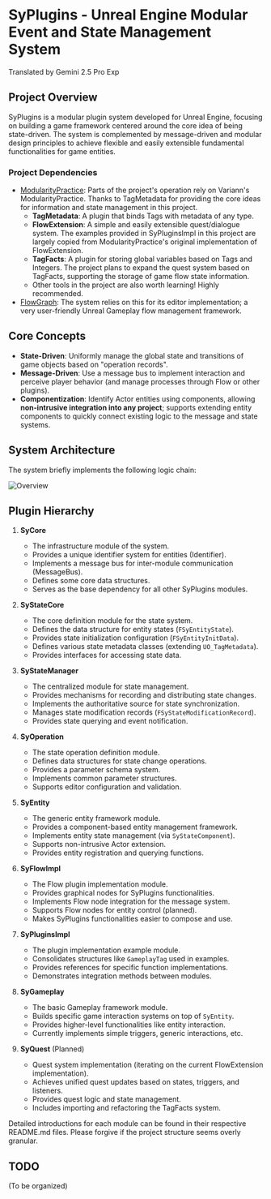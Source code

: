 # SyPlugins - Unreal Engine Modular Event and State Management System

Translated by Gemini 2.5 Pro Exp

## Project Overview
SyPlugins is a modular plugin system developed for Unreal Engine, focusing on building a game framework centered around the core idea of being state-driven. The system is complemented by message-driven and modular design principles to achieve flexible and easily extensible fundamental functionalities for game entities.


### Project Dependencies

- [ModularityPractice](https://github.com/Variann/ModularityPractice): Parts of the project's operation rely on Variann's ModularityPractice. Thanks to TagMetadata for providing the core ideas for information and state management in this project.
   - **TagMetadata**: A plugin that binds Tags with metadata of any type.
   - **FlowExtension**: A simple and easily extensible quest/dialogue system. The examples provided in SyPluginsImpl in this project are largely copied from ModularityPractice's original implementation of FlowExtension.
   - **TagFacts**: A plugin for storing global variables based on Tags and Integers. The project plans to expand the quest system based on TagFacts, supporting the storage of game flow state information.
   - Other tools in the project are also worth learning! Highly recommended.
- [FlowGraph](https://github.com/MothCocoon/FlowGraph): The system relies on this for its editor implementation; a very user-friendly Unreal Gameplay flow management framework.




## Core Concepts
- **State-Driven**: Uniformly manage the global state and transitions of game objects based on "operation records".
- **Message-Driven**: Use a message bus to implement interaction and perceive player behavior (and manage processes through Flow or other plugins).
- **Componentization**: Identify Actor entities using components, allowing **non-intrusive integration into any project**; supports extending entity components to quickly connect existing logic to the message and state systems.

## System Architecture

The system briefly implements the following logic chain:

![Overview](Docs/Images/Overview.png)


## Plugin Hierarchy
1.  **SyCore**
    - The infrastructure module of the system.
    - Provides a unique identifier system for entities (Identifier).
    - Implements a message bus for inter-module communication (MessageBus).
    - Defines some core data structures.
    - Serves as the base dependency for all other SyPlugins modules.

2.  **SyStateCore**
    - The core definition module for the state system.
    - Defines the data structure for entity states (`FSyEntityState`).
    - Provides state initialization configuration (`FSyEntityInitData`).
    - Defines various state metadata classes (extending `UO_TagMetadata`).
    - Provides interfaces for accessing state data.

3.  **SyStateManager**
    - The centralized module for state management.
    - Provides mechanisms for recording and distributing state changes.
    - Implements the authoritative source for state synchronization.
    - Manages state modification records (`FSyStateModificationRecord`).
    - Provides state querying and event notification.

4.  **SyOperation**
    - The state operation definition module.
    - Defines data structures for state change operations.
    - Provides a parameter schema system.
    - Implements common parameter structures.
    - Supports editor configuration and validation.

5.  **SyEntity**
    - The generic entity framework module.
    - Provides a component-based entity management framework.
    - Implements entity state management (via `SyStateComponent`).
    - Supports non-intrusive Actor extension.
    - Provides entity registration and querying functions.

6.  **SyFlowImpl**
    - The Flow plugin implementation module.
    - Provides graphical nodes for SyPlugins functionalities.
    - Implements Flow node integration for the message system.
    - Supports Flow nodes for entity control (planned).
    - Makes SyPlugins functionalities easier to compose and use.

7.  **SyPluginsImpl**
    - The plugin implementation example module.
    - Consolidates structures like `GameplayTag` used in examples.
    - Provides references for specific function implementations.
    - Demonstrates integration methods between modules.

8.  **SyGameplay**
    - The basic Gameplay framework module.
    - Builds specific game interaction systems on top of `SyEntity`.
    - Provides higher-level functionalities like entity interaction.
    - Currently implements simple triggers, generic interactions, etc.

9.  **SyQuest** (Planned)
    - Quest system implementation (iterating on the current FlowExtension implementation).
    - Achieves unified quest updates based on states, triggers, and listeners.
    - Provides quest logic and state management.
    - Includes importing and refactoring the TagFacts system.

Detailed introductions for each module can be found in their respective README.md files. Please forgive if the project structure seems overly granular.


## TODO

(To be organized)
